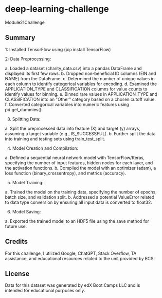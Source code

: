 # deep-learning-challenge
Module21Challenge


## Summary

1: Installed TensorFlow using (pip install TensorFlow)

2: Data Preprocessing:

a. Loaded a dataset (charity_data.csv) into a pandas DataFrame and displayed its first few rows.
b. Dropped non-beneficial ID columns (EIN and NAME) from the DataFrame.
c. Determined the number of unique values in each column to identify categorical variables for encoding.
d. Examined the APPLICATION_TYPE and CLASSIFICATION columns for value counts to identify values for binning.
e. Binned rare values in APPLICATION_TYPE and CLASSIFICATION into an "Other" category based on a chosen cutoff value.
f. Converted categorical variables into numeric features using pd.get_dummies().

3. Splitting Data:

a. Split the preprocessed data into feature (X) and target (y) arrays, assuming a target variable (e.g., IS_SUCCESSFUL).
b. Further split the data into training and testing sets using train_test_split.

4. Model Creation and Compilation:

a. Defined a sequential neural network model with TensorFlow/Keras, specifying the number of input features, hidden nodes for each layer, and the activation functions.
b. Compiled the model with an optimizer (adam), a loss function (binary_crossentropy), and metrics (accuracy).

5. Model Training:

a. Trained the model on the training data, specifying the number of epochs, batch size, and validation split.
b. Addressed a potential ValueError related to data type conversion by ensuring all input data is converted to float32.

6. Model Saving:

a. Exported the trained model to an HDF5 file using the save method for future use.


## Credits
For this challenge, I utilized Google, ChatGPT, Stack Overflow, TA assistance, and educational resources related to the unit provided by BCS.

## License
Data for this dataset was generated by edX Boot Camps LLC and is intended for educational purposes only.
